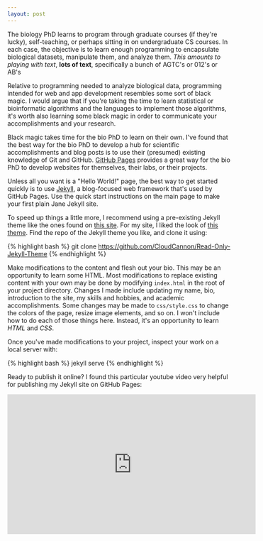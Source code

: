 ```yaml
---
layout: post
---
```


The biology PhD learns to program through graduate courses (if they're lucky), self-teaching, or
perhaps sitting in on undergraduate CS courses. In each case, the objective is to learn enough
programming to encapsulate biological datasets, manipulate them, and analyze them. 
*This amounts to playing with text*, **lots of text**, specifically a bunch of AGTC's or 012's or AB's

Relative to programming needed to analyze biological data, programming intended for web and app development
resembles some sort of black magic. I would argue that if you're taking the time to learn statistical or 
bioinformatic algorithms and the languages to implement those algorithms, it's worth also learning 
some black magic in order to communicate your accomplishments and your research.

Black magic takes time for the bio PhD to learn on their own. I've found that the best way for the bio
PhD to develop a hub for scientific accomplishments and blog posts is to use their (presumed) existing
knowledge of Git and GitHub. [GitHub Pages](https://pages.github.com) provides a great way for the bio
PhD to develop websites for themselves, their labs, or their projects.

Unless all you want is a "Hello World!" page, the best way to get started quickly is to use 
[Jekyll](https://jekyllrb.com), a blog-focused web framework that's used by GitHub Pages. Use the quick 
start instructions on the main page to make your first plain Jane Jekyll site.

To speed up things a little more, I recommend using a pre-existing Jekyll theme like the ones found
on [this site](http://jekyllthemes.org). For my site, I liked the look of 
[this theme](https://github.com/CloudCannon/Read-Only-Jekyll-Theme). Find the repo of the Jekyll theme
you like, and clone it using:

{% highlight bash %}
git clone https://github.com/CloudCannon/Read-Only-Jekyll-Theme
{% endhighlight %}

Make modifications to the content and flesh out your bio. This may be an opportunity to learn some
HTML. Most modifications to replace existing content with your own may be done by modifying
`index.html` in the root of your project directory. Changes I made include updating my name, bio,
introduction to the site, my skills and hobbies, and academic accomplishments. Some changes may be made
to `css/style.css` to change the colors of the page, resize image elements, and so on. I won't include
how to do each of those things here. Instead, it's an opportunity to learn *HTML* and *CSS*.

Once you've made modifications to your project, inspect your work on a local server with:

{% highlight bash %}
jekyll serve
{% endhighlight %}

Ready to publish it online? I found this particular youtube video very helpful for publishing my Jekyll site
on GitHub Pages:

<iframe width="560" height="315" src="https://www.youtube.com/embed/qoQzIjGbfTg" frameborder="0" allowfullscreen></iframe> 





